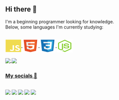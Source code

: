 ## Hi there 👋

I'm a beginning programmer looking for knowledge.
<br>Below, some languages I'm currently studying:

<div style="display: inline_block"><br>
  <a href="https://github.com/gatayde">
  <img align="center" alt="JS" height="40" width="50" src="https://raw.githubusercontent.com/devicons/devicon/master/icons/javascript/javascript-plain.svg">
  <img align="center" alt="HTML5" height="40" width="50" src="https://raw.githubusercontent.com/devicons/devicon/master/icons/html5/html5-original.svg">
  <img align="center" alt="CSS3" height="40" width="50" src="https://raw.githubusercontent.com/devicons/devicon/master/icons/css3/css3-original.svg">
  <img align="center" alt="NODE" height="40" width="50" src="https://raw.githubusercontent.com/devicons/devicon/master/icons/nodejs/nodejs-original.svg">
</div>

<div><br>
  <a href="https://beacons.ai/gatayde">
  <img align="center" height="160em" src="https://github-readme-stats.vercel.app/api?username=gatayde&show_icons=true&theme=nord&include_all_commits=true&count_private=true">
  <img align="center" height="160em" src="https://github-readme-stats.vercel.app/api/top-langs/?username=gatayde&layout=compact&langs_count=16&theme=nord"/>
</div>

##
### My socials 📲

<div><br>
  <a href="https://www.youtube.com/channel/UCqCHvOHpu9jQXhq05ECcfew" target="_blank"><img src="https://img.shields.io/badge/YouTube-FF0000?style=for-the-badge&logo=youtube&logoColor=white" target="_blank"></a>
  <a href="https://twitch.tv/ataydee" target="_blank"><img src="https://img.shields.io/badge/Twitch-9146FF?style=for-the-badge&logo=twitch&logoColor=white" target="_blank"></a>
  <a href="https://www.instagram.com/gabriel_atayde_/" target="_blank"><img src="https://img.shields.io/badge/Instagram-E4405F?style=for-the-badge&logo=instagram&logoColor=white" target="_blank"></a>
  <a href="mailto:biatayde@gmail.com" target="_blank"><img src="https://img.shields.io/badge/Gmail-D14836?style=for-the-badge&logo=gmail&logoColor=white" target="_blank"></a>
  <a href="https://www.linkedin.com/in/gabriel-atayde-2b02a8204/" target="_blank"><img src="https://img.shields.io/badge/LinkedIn-0077B5?style=for-the-badge&logo=linkedin&logoColor=white" target="_blank"></a>
